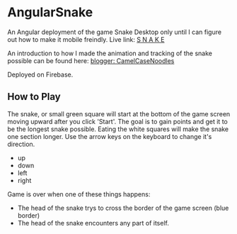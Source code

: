 # AngularSnake
An Angular deployment of the game Snake
Desktop only until I can figure out how to make it mobile freindly. 
Live link: [S N A K E](https://snake-c2d51.web.app/)


An introduction to how I made the animation and tracking of the snake possible can be found here:
[blogger: CamelCaseNoodles](https://camelcasenoodles.blogspot.com/2021/03/javascript-and-matrix.html)

Deployed on Firebase.

## How to Play

The snake, or small green square will start at the bottom of the game screen moving upward after you click 'Start'.
The goal is to gain points and get it to be the longest snake possible.  Eating the white squares will make the snake one section longer.
Use the arrow keys on the keyboard to change it's direction.  
* up 
* down 
* left 
* right


Game is over when one of these things happens:
* The head of the snake trys to cross the border of the game screen (blue border) 
* The head of the snake encounters any part of itself.  



